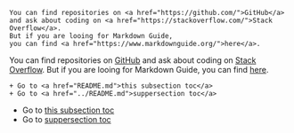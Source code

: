 ```
You can find repositories on <a href="https://github.com/">GitHub</a>
and ask about coding on <a href="https://stackoverflow.com/">Stack Overflow</a>.
But if you are looing for Markdown Guide,
you can find <a href="https://www.markdownguide.org/">here</a>.
```

You can find repositories on <a href="https://github.com/">GitHub</a>
and ask about coding on <a href="https://stackoverflow.com/">Stack Overflow</a>.
But if you are looing for Markdown Guide,
you can find <a href="https://www.markdownguide.org/">here</a>.


```
+ Go to <a href="README.md">this subsection toc</a>
+ Go to <a href="../README.md">suppersection toc</a>
```

+ Go to <a href="README.md">this subsection toc</a>
+ Go to <a href="../README.md">suppersection toc</a>
